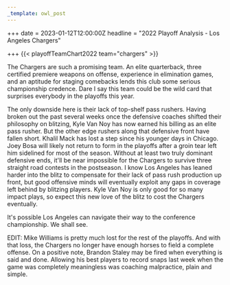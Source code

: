 ```yaml
---
_template: owl_post
---
```



+++
date = 2023-01-12T12:00:00Z
headline = "2022 Playoff Analysis - Los Angeles Chargers"

+++
{{< playoffTeamChart2022 team="chargers" >}}

The Chargers are such a promising team. An elite quarterback, three certified premiere weapons on offense, experience in elimination games, and an aptitude for staging comebacks lends this club some serious championship credence. Dare I say this team could be the wild card that surprises everybody in the playoffs this year.

The only downside here is their lack of top-shelf pass rushers. Having broken out the past several weeks once the defensive coaches shifted their philosophy on blitzing, Kyle Van Noy has now earned his billing as an elite pass rusher. But the other edge rushers along that defensive front have fallen short. Khalil Mack has lost a step since his younger days in Chicago. Joey Bosa will likely not return to form in the playoffs after a groin tear left him sidelined for most of the season. Without at least two truly dominant defensive ends, it'll be near impossible for the Chargers to survive three straight road contests in the postseason. I know Los Angeles has leaned harder into the blitz to compensate for their lack of pass rush production up front, but good offensive minds will eventually exploit any gaps in coverage left behind by blitzing players. Kyle Van Noy is only good for so many impact plays, so expect this new love of the blitz to cost the Chargers eventually.

It's possible Los Angeles can navigate their way to the conference championship. We shall see.

EDIT: Mike Williams is pretty much lost for the rest of the playoffs. And with that loss, the Chargers no longer have enough horses to field a complete offense. On a positive note, Brandon Staley may be fired when everything is said and done. Allowing his best players to record snaps last week when the game was completely meaningless was coaching malpractice, plain and simple. 
